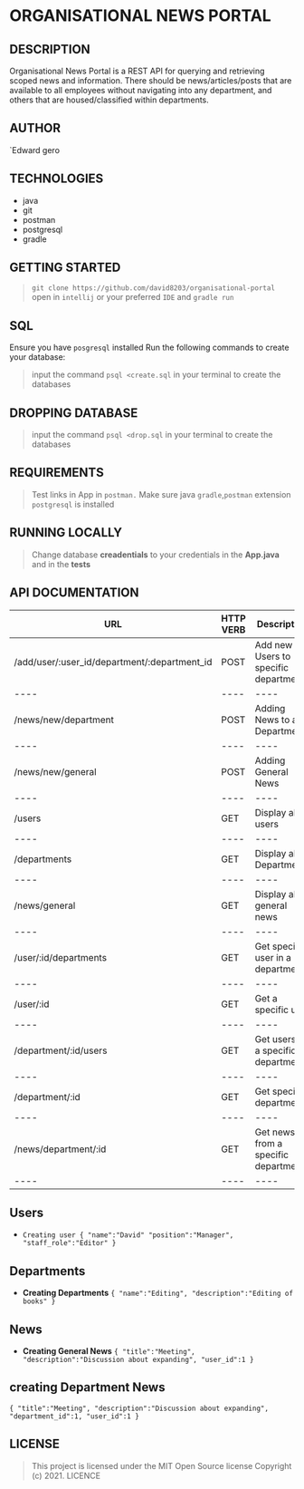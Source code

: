 # **ORGANISATIONAL NEWS PORTAL**
## DESCRIPTION
Organisational News Portal is a REST API for querying and retrieving scoped news and information. There should be news/articles/posts that are available to all employees without navigating into any department, and others that are housed/classified within departments.
## AUTHOR
`Edward gero
## TECHNOLOGIES
- java
- git 
- postman
- postgresql
- gradle
## GETTING STARTED
>`git clone https://github.com/david8203/organisational-portal`
  open in `intellij` or your preferred `IDE` and `gradle run`
## SQL
  Ensure you have `posgresql` installed
  Run the following commands to create your database:
>input the command `psql <create.sql` in your terminal to create the databases

## DROPPING DATABASE
>input the command `psql <drop.sql` in your terminal to create the databases
## REQUIREMENTS
>Test links in App in `postman.`
  Make sure java `gradle`,`postman` extension  
  `postgresql` is installed 
## RUNNING LOCALLY
>Change database **creadentials** to your credentials in the **App.java** and in the **tests**
## API DOCUMENTATION
|URL|HTTP VERB|Description|
|----|----|----|
|/add/user/:user_id/department/:department_id|POST|Add new Users to specific department|
|----|----|----|
|/news/new/department|POST|Adding News to a Department|
|----|----|----|
|/news/new/general|POST|Adding General News|
|----|----|----|
|/users	|GET|Display all users|
|----|----|----|
|/departments|GET|Display all Departments|
|----|----|----|
|/news/general|GET|Display all general news|
|----|----|----|
|/user/:id/departments|GET	|Get specific user in a department|
|----|----|----|
|/user/:id|GET|Get a specific user|
|----|----|----|
|/department/:id/users|GET|Get users in a specific department|
|----|----|----|
|/department/:id|GET|Get specific departments|
|----|----|----|
|/news/department/:id|GET|Get news from a specific department|
|----|----|----|
## Users
* `Creating user {
"name":"David"
"position":"Manager",
"staff_role":"Editor"
}`
## Departments
* **Creating Departments**
`{
"name":"Editing",
"description":"Editing of books"
}`
## News
  * **Creating General News**
  `{
  "title":"Meeting",
  "description":"Discussion about expanding",
  "user_id":1
  }`

## creating Department News
`{
"title":"Meeting",
"description":"Discussion about expanding",
"department_id":1,
"user_id":1
}`

## **LICENSE**
>This project is licensed under the MIT Open Source license Copyright (c) 2021. LICENCE



